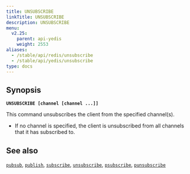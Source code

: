 ```yaml
---
title: UNSUBSCRIBE
linkTitle: UNSUBSCRIBE
description: UNSUBSCRIBE
menu:
  v2.25:
    parent: api-yedis
    weight: 2553
aliases:
  - /stable/api/redis/unsubscribe
  - /stable/api/yedis/unsubscribe
type: docs
---
```


## Synopsis

**`UNSUBSCRIBE [channel [channel ...]]`**

This command unsubscribes the client from the specified channel(s).

- If no channel is specified, the client is unsubscribed from all channels that it has subscribed to.

## See also

[`pubsub`](../pubsub/),
[`publish`](../publish/),
[`subscribe`](../subscribe/),
[`unsubscribe`](../unsubscribe/),
[`psubscribe`](../psubscribe/),
[`punsubscribe`](../punsubscribe/)
